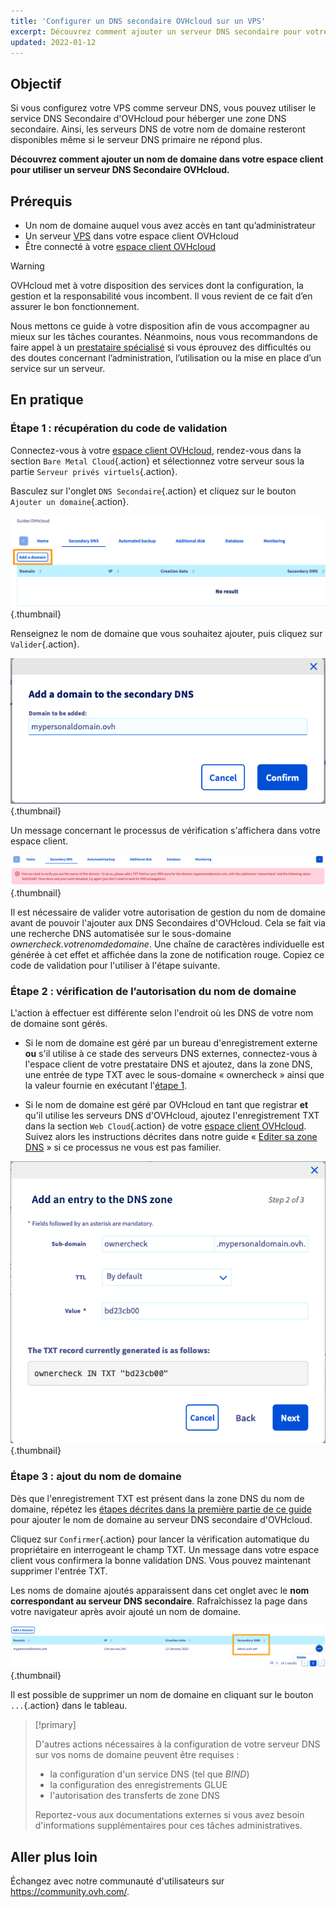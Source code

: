 ```yaml
---
title: 'Configurer un DNS secondaire OVHcloud sur un VPS'
excerpt: Découvrez comment ajouter un serveur DNS secondaire pour votre domaine
updated: 2022-01-12
---
```



## Objectif

Si vous configurez votre VPS comme serveur DNS, vous pouvez utiliser le service DNS Secondaire d'OVHcloud pour héberger une zone DNS secondaire. Ainsi, les serveurs DNS de votre nom de domaine resteront disponibles même si le serveur DNS primaire ne répond plus.

**Découvrez comment ajouter un nom de domaine dans votre espace client pour utiliser un serveur DNS Secondaire OVHcloud.**

## Prérequis

- Un nom de domaine auquel vous avez accès en tant qu’administrateur
- Un serveur [VPS](https://www.ovhcloud.com/fr/vps/) dans votre espace client OVHcloud
- Être connecté à votre [espace client OVHcloud](https://www.ovh.com/auth/?action=gotomanager&from=https://www.ovh.com/fr/&ovhSubsidiary=fr)

> [!warning]
> OVHcloud met à votre disposition des services dont la configuration, la gestion et la responsabilité vous incombent. Il vous revient de ce fait d’en assurer le bon fonctionnement.
>
> Nous mettons ce guide à votre disposition afin de vous accompagner au mieux sur les tâches courantes. Néanmoins, nous vous recommandons de faire appel à un [prestataire spécialisé](https://partner.ovhcloud.com/fr/directory/) si vous éprouvez des difficultés ou des doutes concernant l’administration, l’utilisation ou la mise en place d’un service sur un serveur.
>

## En pratique

### Étape 1 : récupération du code de validation <a name="retrievecode"></a>

Connectez-vous à votre [espace client OVHcloud](https://www.ovh.com/auth/?action=gotomanager&from=https://www.ovh.com/fr/&ovhSubsidiary=fr), rendez-vous dans la section `Bare Metal Cloud`{.action} et sélectionnez votre serveur sous la partie `Serveur privés virtuels`{.action}.

Basculez sur l'onglet `DNS Secondaire`{.action} et cliquez sur le bouton `Ajouter un domaine`{.action}.

![DNS Secondaire](images/sec-01.png){.thumbnail}

Renseignez le nom de domaine que vous souhaitez ajouter, puis cliquez sur `Valider`{.action}.

![DNS Secondaire](images/sec-02.png){.thumbnail}

Un message concernant le processus de vérification s'affichera dans votre espace client.

![DNS Secondaire](images/sec-03.png){.thumbnail}

Il est nécessaire de valider votre autorisation de gestion du nom de domaine avant de pouvoir l'ajouter aux DNS Secondaires d'OVHcloud. Cela se fait via une recherche DNS automatisée sur le sous-domaine *ownercheck.votrenomdedomaine*. Une chaîne de caractères individuelle est générée à cet effet et affichée dans la zone de notification rouge. Copiez ce code de validation pour l'utiliser à l'étape suivante.

### Étape 2 : vérification de l’autorisation du nom de domaine <a name="verifyingdomain"></a>

L'action à effectuer est différente selon l'endroit où les DNS de votre nom de domaine sont gérés.

- Si le nom de domaine est géré par un bureau d'enregistrement externe **ou** s'il utilise à ce stade des serveurs DNS externes, connectez-vous à l'espace client de votre prestataire DNS et ajoutez, dans la zone DNS, une entrée de type TXT avec le sous-domaine « ownercheck » ainsi que la valeur fournie en exécutant l'[étape 1](#retrievecode).

- Si le nom de domaine est géré par OVHcloud en tant que registrar **et** qu'il utilise les serveurs DNS d'OVHcloud, ajoutez l'enregistrement TXT dans la section `Web Cloud`{.action} de votre [espace client OVHcloud](https://www.ovh.com/auth/?action=gotomanager&from=https://www.ovh.com/fr/&ovhSubsidiary=fr). Suivez alors les instructions décrites dans notre guide « [Editer sa zone DNS](/pages/web_cloud/domains/dns_zone_edit) » si ce processus ne vous est pas familier.

![DNS Secondaire](images/sec-04.png){.thumbnail}

### Étape 3 : ajout du nom de domaine

Dès que l'enregistrement TXT est présent dans la zone DNS du nom de domaine, répétez les [étapes décrites dans la première partie de ce guide](#retrievecode) pour ajouter le nom de domaine au serveur DNS secondaire d'OVHcloud.

Cliquez sur `Confirmer`{.action} pour lancer la vérification automatique du propriétaire en interrogeant le champ TXT. Un message dans votre espace client vous confirmera la bonne validation DNS. Vous pouvez maintenant supprimer l'entrée TXT.

Les noms de domaine ajoutés apparaissent dans cet onglet avec le **nom correspondant au serveur DNS secondaire**. Rafraîchissez la page dans votre navigateur après avoir ajouté un nom de domaine.

![DNS Secondaire](images/sec-05.png){.thumbnail}

Il est possible de supprimer un nom de domaine en cliquant sur le bouton `...`{.action} dans le tableau.

> [!primary]
>
> D'autres actions nécessaires à la configuration de votre serveur DNS sur vos noms de domaine peuvent être requises :
>
> - la configuration d'un service DNS (tel que *BIND*)
> - la configuration des enregistrements GLUE
> - l'autorisation des transferts de zone DNS
>
> Reportez-vous aux documentations externes si vous avez besoin d'informations supplémentaires pour ces tâches administratives.

## Aller plus loin

Échangez avec notre communauté d'utilisateurs sur <https://community.ovh.com/>.
